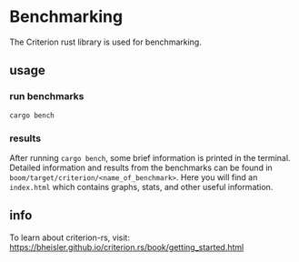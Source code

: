 # Benchmarking
The Criterion rust library is used for benchmarking.

## usage
### run benchmarks
`cargo bench`
### results
After running `cargo bench`, some brief information is printed in the terminal.
Detailed information and results from the benchmarks can be found in
`boom/target/criterion/<name_of_benchmark>`. Here you will find an `index.html` which contains graphs, stats, and other useful information.

## info
To learn about criterion-rs, visit: https://bheisler.github.io/criterion.rs/book/getting_started.html
